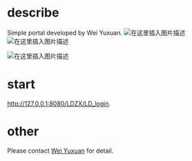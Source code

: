 ﻿# describe
Simple portal developed by Wei Yuxuan.
![在这里插入图片描述](https://img-blog.csdnimg.cn/20200430211316856.png?x-oss-process=image/watermark,type_ZmFuZ3poZW5naGVpdGk,shadow_10,text_aHR0cHM6Ly9ibG9nLmNzZG4ubmV0L3FxXzM2MjYwOTc0,size_16,color_FFFFFF,t_70)
![在这里插入图片描述](https://img-blog.csdnimg.cn/20200430211823929.png?x-oss-process=image/watermark,type_ZmFuZ3poZW5naGVpdGk,shadow_10,text_aHR0cHM6Ly9ibG9nLmNzZG4ubmV0L3FxXzM2MjYwOTc0,size_16,color_FFFFFF,t_70)

![在这里插入图片描述](https://img-blog.csdnimg.cn/20200430211525273.png?x-oss-process=image/watermark,type_ZmFuZ3poZW5naGVpdGk,shadow_10,text_aHR0cHM6Ly9ibG9nLmNzZG4ubmV0L3FxXzM2MjYwOTc0,size_16,color_FFFFFF,t_70)
# start
http://127.0.0.1:8080/LDZX/LD_login.
# other
Please contact [Wei Yuxuan](https://blog.csdn.net/qq_36260974) for detail.
